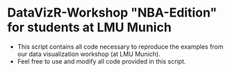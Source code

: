 # DataVizR-Workshop "NBA-Edition" for students at LMU Munich

* This script contains all code necessary to reproduce the examples from our data visualization workshop (at LMU Munich).
* Feel free to use and modify all code provided in this script.
